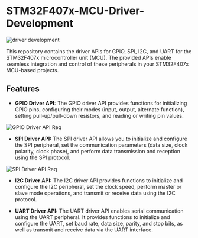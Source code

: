 # STM32F407x-MCU-Driver-Development

![driver development](https://github.com/HalimMansour/STM32F407x-MCU-Driver-Development/assets/122712424/7b3018f0-7398-42c6-88ae-1c64e3872855)

This repository contains the driver APIs for GPIO, SPI, I2C, and UART for the STM32F407x microcontroller unit (MCU). The provided APIs enable seamless integration and control of these peripherals in your STM32F407x MCU-based projects.

## Features

- **GPIO Driver API:** The GPIO driver API provides functions for initializing GPIO pins, configuring their modes (input, output, alternate function), setting pull-up/pull-down resistors, and reading or writing pin values.
  
![GPIO Driver API Req](https://github.com/HalimMansour/STM32F407x-MCU-Driver-Development/assets/122712424/2e655305-6925-449d-a103-2322d4c998e1)

- **SPI Driver API:** The SPI driver API allows you to initialize and configure the SPI peripheral, set the communication parameters (data size, clock polarity, clock phase), and perform data transmission and reception using the SPI protocol.

![SPI Driver API Req](https://github.com/HalimMansour/STM32F407x-MCU-Driver-Development/assets/122712424/795ffeec-fa1e-4ce3-861b-7afd711cfc70)

- **I2C Driver API:** The I2C driver API provides functions to initialize and configure the I2C peripheral, set the clock speed, perform master or slave mode operations, and transmit or receive data using the I2C protocol.

- **UART Driver API:** The UART driver API enables serial communication using the UART peripheral. It provides functions to initialize and configure the UART, set baud rate, data size, parity, and stop bits, as well as transmit and receive data via the UART interface.
